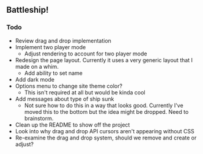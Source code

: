 ## Battleship!

### Todo

- Review drag and drop implementation
- Implement two player mode
  - Adjust rendering to account for two player mode
- Redesign the page layout. Currently it uses a very generic layout that I made
  on a whim.
  - Add ability to set name
- Add dark mode
- Options menu to change site theme color?
  - This isn't required at all but would be kinda cool
- Add messages about type of ship sunk
  - Not sure how to do this in a way that looks good. Currently I've moved this
    to the bottom but the idea might be dropped. Need to brainstorm.
- Clean up the README to show off the project
- Look into why drag and drop API cursors aren't appearing without CSS
- Re-examine the drag and drop system, should we remove and create or adjust?
